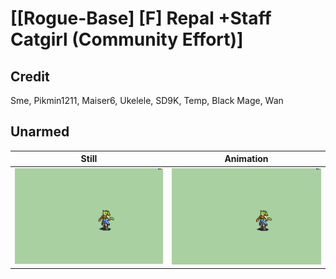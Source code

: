 # [\[Rogue-Base\] \[F\] Repal +Staff Catgirl \(Community Effort\)]

## Credit

Sme, Pikmin1211, Maiser6, Ukelele, SD9K, Temp, Black Mage, Wan
	
## Unarmed

| Still | Animation |
| :---: | :-------: |
| ![Unarmed still](./Unarmed_000.png) | ![Unarmed animation](./Unarmed.gif) |
